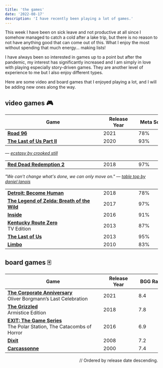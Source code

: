 ```yaml
---
title: 'the games'
date: '2022-08-17'
description: 'I have recently been playing a lot of games.'
---
```


This week I have been on sick leave and not productive at all since I somehow managed to catch a cold after a lake trip, but there is no reason to not have anything good that can come out of this. What I enjoy the most without spending that much energy... making lists!

I have always been so interested in games up to a point but after the pandemic, my interest has significantly increased and I am simply in love with playing especially story-driven games. They are another level of experience to me but I also enjoy different types.

Here are some video and board games that I enjoyed playing a lot, and I will be adding new ones along the way.


## video games 🎮

| Game  | Release Year | Meta Score  | Played On |
|-------|--------------|------------|-----------|
| **<a href='https://www.metacritic.com/game/xbox-series-x/road-96' target='_blank'>Road 96</a>** | 2021 | 78% | `Xbox` |
| **<a href='https://www.metacritic.com/game/playstation-4/the-last-of-us-part-ii' target='_blank'>The Last of Us Part II</a>** | 2020 | 93% | `PS4` |

— <a href='https://open.spotify.com/track/2V9p00deRkvclpg7A7FWaz?si=6b95d13f0bf146e0' style='font-style: italic' target='_blank'>ecstasy by crooked still</a>

|   |  |   |  |
|-------|--------------|------------|-----------|
| **<a href='https://www.metacritic.com/game/playstation-4/red-dead-redemption-2' target='_blank'>Red Dead Redemption 2</a>** | 2018 | 97% | `PS4` |

<span style='font-style: italic'>"We can’t change what's done, we can only move on."</span>
— <a href='https://open.spotify.com/track/4vrsodmVqmZ0OvK6ZJTj2r?si=65afe1a5431b40ad' style='font-style: italic' target='_blank'>table top by daniel lanois</a>

|       |       |             |   |
|-------|-------|-------------|---|
| **<a href='https://www.metacritic.com/game/playstation-4/detroit-become-human' target='_blank'>Detroit: Become Human</a>** | 2018 | 78% | `PS4` |
| **<a href='https://www.metacritic.com/game/switch/the-legend-of-zelda-breath-of-the-wild' target='_blank'>The Legend of Zelda: Breath of the Wild</a>** | 2017 | 97% | `Switch` |
| **<a href='https://www.metacritic.com/game/playstation-4/inside' target='_blank'>Inside</a>** | 2016 | 91% | `PS4` |
| **<a href='https://www.metacritic.com/game/switch/kentucky-route-zero-tv-edition' target='_blank'>Kentucky Route Zero</a>** <br> TV Edition | 2013 | 87% | `Xbox` |
| **<a href='https://www.metacritic.com/game/playstation-4/the-last-of-us-remastered' target='_blank'>The Last of Us</a>** | 2013 | 95% | `PS4` |
| **<a href='https://www.metacritic.com/game/switch/limbo' target='_blank'>Limbo</a>** | 2010 | 83% | `PS4` |

## board games 🀄️

| Game |  Release Year | BGG Rating | Players | |
|-------|-------|-------------| ---- | --- |
| **<a href='https://boardgamegeek.com/boardgame/331267/die-firmenfeier-das-letzte-fest-des-oliver-borgman' target='_blank'>The Corporate Anniversary</a>** <br> Oliver Borgmann’s Last Celebration | 2021 | 8.4 | 1-6 | `playable once` |
| **<a href='https://boardgamegeek.com/boardgame/231327/grizzled-armistice-edition' target='_blank'>The Grizzled</a>** <br> Armistice Edition | 2018 | 7.8 | 1-4 | |
| **<a href='https://boardgamegeek.com/boardgame/215842/exit-game-polar-station' target='_blank'>EXIT: The Game Series</a>** <br>  The Polar Station, The Catacombs of Horror | 2016 | 6.9 | 1-4 | `playable once` |
| **<a href='https://boardgamegeek.com/boardgame/39856/dixit' target='_blank'>Dixit</a>** | 2008 | 7.2 | 3-6 | |
| **<a href='https://boardgamegeek.com/boardgame/822/carcassonne' target='_blank'>Carcassonne</a>** | 2000 | 7.4 | 2-5 | |

<div style='text-align: right'>// Ordered by release date descending.</div>

<style>
  table td {
		width: 100px;
		min-width: 100px;
		max-width: 100px;
  }
  table td:first-of-type {
		width: 440px;
		min-width: 440px;
		max-width: 440px;
  }
	@media screen and (max-width: 992px) {
		table td:first-of-type {
			width: 300px;
			min-width: 300px;
			max-width: 300px;
		}
	}
	@media screen and (max-width: 638px) {
		table td:first-of-type {
			width: 150px;
			min-width: 150px;
			max-width: 150px;
		}
		table td:nth-of-type(2) {
      width: 70px;
			min-width: 70px;
			max-width: 70px;
		}
		table td:nth-of-type(3) {
      width: 60px;
			min-width: 60px;
			max-width: 60px;
		}
	}
  @media screen and (max-width: 438px) {
		table td:first-of-type {
			width: 110px;
			min-width: 110px;
			max-width: 110px;
		}
	}
}
</style>
